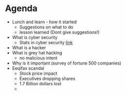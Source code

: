 # Agenda
* Lunch and learn - how it started 
    * Suggestions on what to do
    * lesson learned (Dont give suggestions!)
* What is cyber security 
    * Stats in cyber security [link](https://www.cybintsolutions.com/cyber-security-facts-stats/)
* What is a hacker
* What is grey hat hacking
    * no malicious intent
* Why is it important (survey of fortune 500 companies)
* Eeqifax scandal
    * Stock price impact
    * Executives dropping shares
    * 1.7 Billion dollars lost
    * 